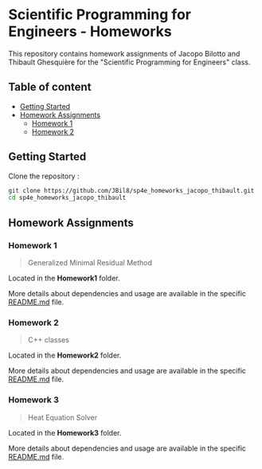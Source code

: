 # Scientific Programming for Engineers - Homeworks

This repository contains homework assignments of Jacopo Bilotto and Thibault Ghesquière for the "Scientific Programming for Engineers" class.


## Table of content

- [Getting Started](#getting-started)
- [Homework Assignments](#homework-assignments)
    - [Homework 1](#homework_1)
    - [Homework 2](#homework_2)

## Getting Started

Clone the repository : 
   ```bash
   git clone https://github.com/JBil8/sp4e_homeworks_jacopo_thibault.git
   cd sp4e_homeworks_jacopo_thibault
   ```

## Homework Assignments

### Homework 1

> Generalized Minimal Residual Method 

Located in the **Homework1** folder.

More details about dependencies and usage are available in the specific [README.md](./Homework1/README.md) file.

### Homework 2

> C++ classes

Located in the **Homework2** folder.

More details about dependencies and usage are available in the specific [README.md](./Homework2/README.md) file.

### Homework 3

> Heat Equation Solver

Located in the **Homework3** folder.

More details about dependencies and usage are available in the specific [README.md](./Homework3/README.md) file.






